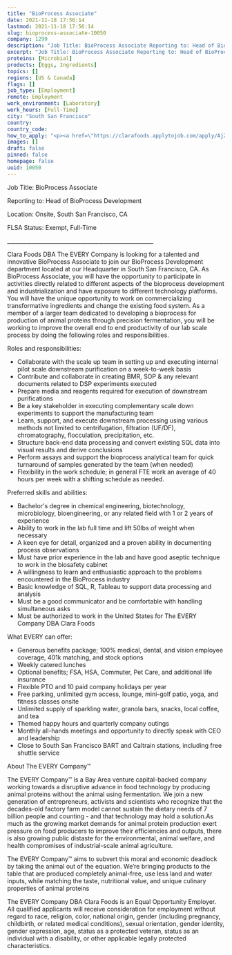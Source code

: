 ```yaml
---
title: "BioProcess Associate"
date: 2021-11-18 17:56:14
lastmod: 2021-11-18 17:56:14
slug: bioprocess-associate-10050
company: 1299
description: "Job Title: BioProcess Associate Reporting to: Head of BioProcess Development Location: Onsite, South San Francisco, CAFLSA Status: Exempt, Full-Time _____________________________________________________"
excerpt: "Job Title: BioProcess Associate Reporting to: Head of BioProcess Development Location: Onsite, South San Francisco, CAFLSA Status: Exempt, Full-Time _____________________________________________________"
proteins: [Microbial]
products: [Eggs, Ingredients]
topics: []
regions: [US & Canada]
flags: []
job_type: [Employment]
remote: Employment
work_environment: [Laboratory]
work_hours: [Full-Time]
city: "South San Francisco"
country: 
country_code: 
how_to_apply: "<p><a href=\"https://clarafoods.applytojob.com/apply/AjZQHrWNPg/BioProcess-Associate\">https://clarafoods.applytojob.com/apply/AjZQHrWNPg/BioProcess-Associate</a></p>"
images: []
draft: false
pinned: false
homepage: false
uuid: 10050
---
```

<p>Job Title: BioProcess Associate </p>
<p>Reporting to: Head of BioProcess Development </p>
<p>Location: Onsite, South San Francisco, CA</p>
<p>FLSA Status: Exempt, Full-Time </p>
<p>_____________________________________________________</p>
<p>Clara Foods DBA The EVERY Company is looking for a talented and innovative BioProcess Associate to join our BioProcess Development department located at our Headquarter in South San Francisco, CA. As BioProcess Associate, you will have the opportunity to participate in activities directly related to different aspects of the bioprocess development and industrialization and have exposure to different technology platforms. You will have the unique opportunity to work on commercializing transformative ingredients and change the existing food system. As a member of a larger team dedicated to developing a bioprocess for production of animal proteins through precision fermentation, you will be working to improve the overall end to end productivity of our lab scale process by doing the following roles and responsibilities.</p>
<p>Roles and responsibilities:</p>
<ul>
<li>Collaborate with the scale up team in setting up and executing internal pilot scale downstream purification on a week-to-week basis</li>
<li>Contribute and collaborate in creating BMR, SOP & any relevant documents related to DSP experiments executed</li>
<li>Prepare media and reagents required for execution of downstream purifications</li>
<li>Be a key stakeholder in executing complementary scale down experiments to support the manufacturing team</li>
<li>Learn, support, and execute downstream processing using various methods not limited to centrifugation, filtration (UF/DF), chromatography, flocculation, precipitation, etc.</li>
<li>Structure back-end data processing and convert existing SQL data into visual results and derive conclusions</li>
<li>Perform assays and support the bioprocess analytical team for quick turnaround of samples generated by the team (when needed)</li>
<li>Flexibility in the work schedule; in general FTE work an average of 40 hours per week with a shifting schedule as needed. </li>
</ul>
<p>Preferred skills and abilities:</p>
<ul>
<li>Bachelor's degree in chemical engineering, biotechnology, microbiology, bioengineering, or any related field with 1 or 2 years of experience</li>
<li>Ability to work in the lab full time and lift 50lbs of weight when necessary</li>
<li>A keen eye for detail, organized and a proven ability in documenting process observations</li>
<li>Must have prior experience in the lab and have good aseptic technique to work in the biosafety cabinet</li>
<li>A willingness to learn and enthusiastic approach to the problems encountered in the BioProcess industry</li>
<li>Basic knowledge of SQL, R, Tableau to support data processing and analysis</li>
<li>Must be a good communicator and be comfortable with handling simultaneous asks</li>
<li>Must be authorized to work in the United States for The EVERY Company DBA Clara Foods</li>
</ul>
<p>What EVERY can offer:</p>
<ul>
<li>Generous benefits package; 100% medical, dental, and vision employee coverage, 401k matching, and stock options</li>
<li>Weekly catered lunches</li>
<li>Optional benefits; FSA, HSA, Commuter, Pet Care, and additional life insurance</li>
<li>Flexible PTO and 10 paid company holidays per year</li>
<li>Free parking, unlimited gym access, lounge, mini-golf patio, yoga, and fitness classes onsite</li>
<li>Unlimited supply of sparkling water, granola bars, snacks, local coffee, and tea</li>
<li>Themed happy hours and quarterly company outings</li>
<li>Monthly all-hands meetings and opportunity to directly speak with CEO and leadership</li>
<li>Close to South San Francisco BART and Caltrain stations, including free shuttle service</li>
</ul>
<p>About The EVERY Company™</p>
<p>The EVERY Company™ is a Bay Area venture capital-backed company working towards a disruptive advance in food technology by producing animal proteins without the animal using fermentation. We join a new generation of entrepreneurs, activists and scientists who recognize that the decades-old factory farm model cannot sustain the dietary needs of 7 billion people and counting - and that technology may hold a solution.As much as the growing market demands for animal protein production exert pressure on food producers to improve their efficiencies and outputs, there is also growing public distaste for the environmental, animal welfare, and health compromises of industrial-scale animal agriculture.</p>
<p>The EVERY Company™ aims to subvert this moral and economic deadlock by taking the animal out of the equation. We’re bringing products to the table that are produced completely animal-free, use less land and water inputs, while matching the taste, nutritional value, and unique culinary properties of animal proteins</p>
<p>The EVERY Company DBA Clara Foods is an Equal Opportunity Employer. All qualified applicants will receive consideration for employment without regard to race, religion, color, national origin, gender (including pregnancy, childbirth, or related medical conditions), sexual orientation, gender identity, gender expression, age, status as a protected veteran, status as an individual with a disability, or other applicable legally protected characteristics.</p>
